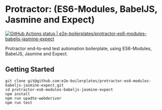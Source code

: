 # Protractor: (ES6-Modules, BabelJS, Jasmine and Expect)

[![GitHub Actions status | e2e-boilerplates/protractor-es6-modules-babeljs-jasmine-expect](https://github.com/e2e-boilerplates/protractor-es6-modules-babeljs-jasmine-expect/workflows/protractor-es6-modules-babeljs-jasmine-expect/badge.svg)](https://github.com/e2e-boilerplates/protractor-es6-modules-babeljs-jasmine-expect/actions?workflow=protractor-es6-modules-babeljs-jasmine-expect)

Protractor end-to-end test automation boilerplate, using ES6-Modules, BabelJS, Jasmine and Expect.

## Getting Started

    git clone git@github.com:e2e-boilerplates/protractor-es6-modules-babeljs-jasmine-expect.git
    cd protractor-es6-modules-babeljs-jasmine-expect
    npm install
    npm run upadte-webderiver
    npm run test
